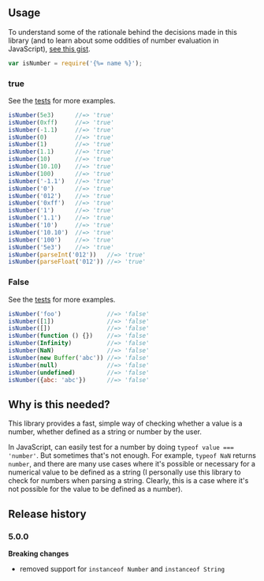 ## Usage

To understand some of the rationale behind the decisions made in this library (and to learn about some oddities of number evaluation in JavaScript), [see this gist][gist]. 

```js
var isNumber = require('{%= name %}');
```

### true

See the [tests](./test.js) for more examples.

```js
isNumber(5e3)      //=> 'true'
isNumber(0xff)     //=> 'true'
isNumber(-1.1)     //=> 'true'
isNumber(0)        //=> 'true'
isNumber(1)        //=> 'true'
isNumber(1.1)      //=> 'true'
isNumber(10)       //=> 'true'
isNumber(10.10)    //=> 'true'
isNumber(100)      //=> 'true'
isNumber('-1.1')   //=> 'true'
isNumber('0')      //=> 'true'
isNumber('012')    //=> 'true'
isNumber('0xff')   //=> 'true'
isNumber('1')      //=> 'true'
isNumber('1.1')    //=> 'true'
isNumber('10')     //=> 'true'
isNumber('10.10')  //=> 'true'
isNumber('100')    //=> 'true'
isNumber('5e3')    //=> 'true'
isNumber(parseInt('012'))   //=> 'true'
isNumber(parseFloat('012')) //=> 'true'
```

### False

See the [tests](./test.js) for more examples.

```js
isNumber('foo')             //=> 'false'
isNumber([1])               //=> 'false'
isNumber([])                //=> 'false'
isNumber(function () {})    //=> 'false'
isNumber(Infinity)          //=> 'false'
isNumber(NaN)               //=> 'false'
isNumber(new Buffer('abc')) //=> 'false'
isNumber(null)              //=> 'false'
isNumber(undefined)         //=> 'false'
isNumber({abc: 'abc'})      //=> 'false'
```

## Why is this needed?

This library provides a fast, simple way of checking whether a value is a number, whether defined as a string or number by the user. 

In JavaScript, can easily test for a number by doing `typeof value === 'number'`. But sometimes that's not enough. For example, `typeof NaN` returns `number`, and there are many use cases where it's possible or necessary for a numerical value to be defined as a string (I personally use this library to check for numbers when parsing a string. Clearly, this is a case where it's not possible for the value to be defined as a number). 

## Release history

### 5.0.0

**Breaking changes**

- removed support for `instanceof Number` and `instanceof String`


[infinity]: http://en.wikipedia.org/wiki/Infinity
[gist]: https://gist.github.com/jonschlinkert/e30c70c713da325d0e81
